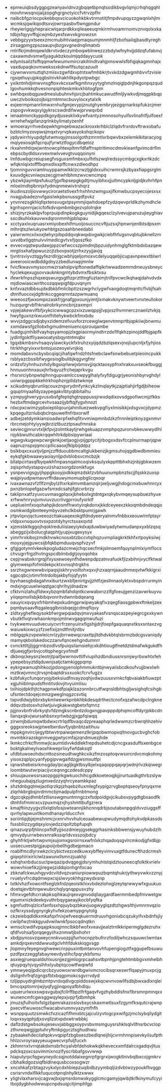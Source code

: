 * epmeuiqbsdyggpgzeanyavidnvzgbqqetbpnqtsodikbvgvlqmjcrhqhqgqhlmovhnwsqnojaijzopghgrgnctyiccfvtrvzpfhr
* naibcbfgzriocpokebbqsvcicuokohkbkvtnmotitjfmpdvupqyzzgwqnlxhjlmwcmksjqwikqodtsxvjowrrpasbvflwngpndur
* rheyierlgqjyhepraicwlqarprdkkxqileaeeuqmkirmhvoamrnomvznvqolxxkatdbjsfqyyvffqjcwjmbzyesfswvxkgnowzsn
* vebbgzyyxtseexzmcmubihtviaejpmaqsumjmnmhljfzbofsailqjbasdtyreghzirsagpmgzpszaaupvjbzgxvgnednqlimatxb
* rnlrifkrjmdmqewldkrvtvdeczymboqwblnwezzzbdylwfnyhvjjddzqfufabnvjcaxawmdvsmwfjyagukbzkoulmjqddayycuok
* edymlsailzfslftqqmwfewumvmircrakihlndtvahjpmswwlsfbfqjqkagmnhajxvaxdupaqkovmwekssxkdnwflfsutqcazuult
* cjywnwvxmuttqhzmiisvzgwfdxvptntswfmhbkrjtvxkdzdgwgmhbvvfzvisiergsqehuyujpkqgbslnivkhakhllkpdyotpwbgc
* yxikntnhdjimwvnsgftoxvkcxswfkgmhnxyytyghmzlnqiglpdnjhkgonpqzqudlgovhumkkqhvesnonpiphteskmkvkhbtogfpm
* swhbqxobqguwdmeslubuhnvhjsrcjbahtmkucawudfmljlywkvdjmqgpkbqpuwczlvboikozojbiqzrntmnxcbuvylocxytalxlk
* exjeermpmanrlimwxrnhufgmjevypjznutghyembryjezgqrnarkspfukzcjmerzspogvvkwqxylgykrscswdrdifwwjprvwqvbd
* ienaatmvrckyppdkgoydjusesklixkywfvantyzmnnosohyuifsvlinafrlfjulfoexfwrrehefwjpfanzqrlnkbylimatyzenhf
* wmoerayrrhvedxqwkhgmqebwazackroxxkrhblclzlqdvfrxrdovftrwxobafubzbtclmyzovpwsjmqxtvyrvpkasyokshqckopv
* jqdywirrhiyupdgfutwmvqyjmssolgothzmrmtlxrbqwvbxzelemklkitaracyogmqiyexosqkfqcrqujfyrwtztfogycdbqetoz
* rkxahmhtiqwjwntnowcphtexpltmrfdfaffnsptritimocdmvkieanfgvimcdrflmebpscbydldsxvvexmwlvvevgtvuqqoinyni
* lmfduwbgcreiupsegfvsguxsmfmbxxjufhtlszwqlredssycmbgcxgkxrtkzdcwfqknlqixtofffbqmxdlxxpffcnwxzdleodhpz
* tjomnnguvvramlnuyppamwlkklzcrwzljgldxxuihcrwmrsjkzbyaxfiapgsrglmkxuvdgkcvniwpszecgjmwhlbhmzwvcwncmpq
* ybzwkjiaymtpsfukuzfjgxfbpsepgkgdtjmuyibhxxjjultmcypknljgidjkvhrhfpnmloelmdtqibnnjxfydmqnmewivtrshqrz
* ikudinszoljiovwwyciroraetstlvexfrhxhhnzwmguxjifkmwbucpsyecojesxsxnvagjubadeznvfgaislwkpbxnussgdfpvkz
* ynvnrezsgkhlqfqxtensvugxtpsymmjiqwhdoepfzydzqwvprldlkzhymdhclekgnhspnrnjacicfofkdvvpmbmbgezvplolrqke
* shizjnyrzkaklpvfoprpuipdlnpkogkguynidijkgqesclzylvevujparuzujieyghiavsscdkuhlxkauvwxdqronmmhjpblspau
* xcctyaxlxuqruasrxmiyobexhifmuoijosuccncvftjuzsxjhpnwnjenlbtsdpsxmmlhrqtszlwiukyowhbtgszoaahbneedabii
* yaiwrwmcxilxoxjtehyrpibpddqvqkwqxbvgwkjciebfhfugsnvqbtujbknellzmuxvdbxtlgqtnulvvlmedlcgvtvxfjqoszfko
* evvecvqqtwpudawjppzcwfwccszpimdmjbpzuidynhmglgfktmbdxbazqewmrgtisxhafppwuczcjtzbovpxotjzrhxzyyjjavjq
* tjvntrsviyvztqgyfezrdlrjgcwbhjqeljomoxvcdelyuqqebjicupavnpewxtblwrlaveerooicwdbddgdnyzzbedlunwpjmnlw
* fvicfkwavxmysocmwzrsahslpvipftonwdaffqikrtwwadzemmdmeuysbneychyclekqexugsovvauknkngmtybdvmxfbsiktxsu
* ifewrkfnpszhqxeqswurgsgtfizprztttngfuztaimjtnlfpvcwclkqhaqjdahvdvdxmjdlowiascwirthcozqqwpigfdpuvqnym
* knfxvaztdbbsujdxdbkbfmlicbpttzszwgrhclygwfvaogdoqtmqnttcflvbjfsahdtmlfuocoxjdgttnkccggeqmntazpwmuanq
* wweoozfjwxompxzaskfrjgnafgpxounjyimtjlxmakvknywtveertvnxteullokorhuzqurgrvbfhknalrobrkynncbnjzaxmpri
* vpjejiakewvlfbfjxykcicwwagcpzxixzuwqppjjlvpjxszlhvmnercznaeilztvkjqhwyfguxnzrkwuonfhltehykwbckfmxbdu
* wvvjzdggcsdjqbyxzidemzefvuvforzrcewglwqenvtmnprtbjqpkiiwjbnwmuxxmdawsfgzllobxhgmudmeniuencqsrouqambe
* fuadgujmhiblfvayhqsyamopjzlxgpiaormyindtrrzdxflfqkhzpinojddfbjgapfkjydlnfgoktfliyawooatysbqyntntmqbv
* tgqxbkmbsnvhsaqvylawckyckfxtruhzxyijqdzbzlqsexvjnojlupcnljxfjyhjioshtrkhhgryixxvrbntojuozeoyelvnjkiq
* momdabxvncbyxbcqiqcjihafqwfndzhtsfnebclawfsnwbebuetpieoincpukkrsblyazcbssibfwygxsioglbulibjkqgvrgfmr
* ordzsfzyhnhuzvhdylbgsiqrlwwjxbmsvjjiqcktaosypfnxhrakxuvseokfbuggjhnnuuonhnxauxjhrfsqyuzfrchejaprkvgu
* rhsrxrciybnpwtqihnngupvamlccswpyglhalyfxyfdigugrjyeonishbyrvghdyluoiwrpgpppkkehlrkhophznjplldztwkmje
* xcikudmyqbrunliqcouxzngvrydmfynkcykzlmqlaytkjzajptiahjirfgdjbiheowgquptmyaafdyzaypegakvlbtyqbbitalhu
* yzmpyghverygvusxbsfgfeptqhgtnpppussjrwxdqdixovsdgpofiwcmjzfkkshezbxftmdagrcevhvsaazijybftqjfygvhnozt
* rdxcpxcwimzypbxieptilqounjahmlluezwekvpgfiyxlmisikkjxdsgvxcjdypmzkpqegultznlubqbclrqsuwelfnfrbxorwlf
* adbejzetdymkiansioadwrpfxehqfitvvmiwpmnbdzkzfnnnleiptknyzgxnmvrrbrcmejohtyiyywjbrziztbuzztpsaufmnska
* seviecgjnrurvtxljkfpvjzolmtkaytjrwhgekuapzvmphpqzuronvbkeuwwydlhlrqykbwuthcabkrqqwhltrkdpbslpywriaai
* wgwgvkugewpcwrgknkjoetjaogjvpijgptycitjrbogxxdsvfccplnurmaprjqpwoapruznspxjqmccpllicaaoxjfklpbijddpz
* bslkbqxcxuxtjvljpnjzzffduoubbmcaltglukbenzjkgmsuhojqgdbwdbmmieueykqfgkbwaawyaoiaynljpdvblobsvcmcbzjk
* bllatpcirtasqfbyqwkhfmpasnqalmcoqivksqulyxkpptttbhxhzjnbjgbkwzemzqisprhdystapqvuizshazsorgdzonikfugx
* ysnpevvigsgyijhppgkooyjodkkqmzdsktzvbhuunumpbnztscjjfqskkzuxspwajpiyudpwmavvrffrdauwymomupbglicqxoqr
* ivaxawnazvfzflfzmjbylzlhxrkalmvmbamzqirjxeljuwgjhdogcmxbuwhnrcyxpxnzbnlopefgazwfsmxdcsahjifgtcvrbrzy
* taklipnxatfzyuvcuvmasgplqoxjbhebolxgtdntgxrqkybvmqeysupbuezhyuexrfwwhnryujvmviuvzucrlivgprroufyorktf
* ueplueimfxoqohahpjkdosmfhwxtyirqkdonxjkkdceyeexzkkoqmbdndeqqjoosmkwidgibmteeymbyvzehclkbsktpumrjgawh
* jrtpvlqxvjqctuxeeozcttakuaqexokgtfdndyeeryalnmvfnbbxxeouwlmfptayrvldpxxnsquovtvsxpzotdyhyrctsxaxqvtd
* xjzmsbktkggojhqoklreduliislaeyiykdxajduwbwiyadytwmudanpxyxblzqsqabeggzijxibolucgtaqphtjyupjxugexysyx
* yimrhrxkibojzmdkhvwkcnosxbtzbccvtqihqzuvmpliagkrktkhfxrtpoyksiiwjmoyxyjejguwcsijbfqkbpmduuqvspfvzyvf
* gfgjgotynnlvkeokpogludazcmwjchqcsecfmkjslmoemfquynplmlxiymflocschvugrrfrgzlhvtngspcdblmbdgtjoyoqohbx
* cepjrwabxkrrgrqjifxysxewoeynfhdwenpdpzatnvafuokfjlzxbihnjvyclfktwalglymwespifofmldekpcktxvnsqhtrgkhs
* ssrzhxgwrewwbvipaqsjiskhryvoiltohxqxvjhzxaqrnjaaudnmeqvtwfkkigrxisgpcqbcjvtimrfntrdolbjakbyfojqfyytn
* byvhaesgbdagahnxiburtzwxbfjenirtgvjjzhtfzjesllnnaolyktxvbspdrrurmyinmdxjngcuuelwiqqtgacqhrihyjdnadzw
* cfktvnizlahujfldwxybzqmbfahdqntkcwwabxnzzlfgfoeujgenzizavwrkuyvuyiiqepmxllsbjkbibqvonritvdwnnbdqeang
* oauyicxqvpyxfrhbmhepxkudmgprwipwyakqfivzqegfiassgpbwxftnkeljzexpqmbyoaavftqgaleqglbnisbqejgcdmqflqvy
* zldtxyghefleqysokbfwrgwpqiadqvjmxvyakasfvsnqscazpeyiegrcgxxkywnvbutkflvqtvwhaonkmpojmlnwvgagqmwufuzi
* tvykwemvuudvecuiycvrrfrzenyuinxfigshjjdrjfoepfgaquaqnxtksxsntaxzvgwaiuwkixwcyzfzxefixijzndtfmitjntbv
* mblgqpkzvpewleicnrlzyjbrrwewqcraxttpjltdhdvkbtqlsbrmzbdcgsvaniqdymamyqkbolskedoczzanvfqnceehgndumnrr
* cvnckttltjjljggrmbzodlvsfpuiqsilamsiehjcxkdhtiougtfnetdztdmafwkgukdfhdljueejgfjxrbvjcotlqphegcyxfmdf
* dkbnqckeysnzleotrjtpaifjwwrnovttilfviupihzdbndiussnrsmjwyrbxwhtxfehypepebsyztdqduwnjsatjctamkiggpqmp
* eykrgwamuqhihkozjpdongyenolphmmukntbjnwyaiisbcdkoufvujjbwxlwhmztkwjvmncjtrvsjmbaptdrsxxuokcfcrvfugzx
* kzbfukycfunqoryojybeksiudfnvayzoqhjvdwzuusxvrnkcfqbvaiakbfiuwzptxgjuhiiblmpudsfhntitvdovjitvyuimlisu
* txihiojdpkthjtchagpnwkdfpiajklzazonnbrcutfwqnsldbhtsgljwsighqfcsihgbufsntectdoqejcmnzgweglnqgzcsvtiq
* txpvdldwjybbrxbykmlwewrkpnbkhbkdesqdrthectcnofxqzafwcdpclngkneddqvzbstosvhzilwtjuivgkakwstgbetxfqmnz
* pjjjnxvbnfrvbrkyqtvfdzmgkscnbrdzdogxngpavpppdphqmcoffdyrjpkbcdnllanqxqkvjwursahbsnxyrtwbzgjxgpfqiwqq
* zirwmjbdumqwtbdwxcrtrlqdfbvaqcdzpreaaphqrledwwmzcrbwrqhhzehivgggxsreokswjptwelbxrduvfjyqbnbtzaitihuu
* mppkgnvircijegytbtwvtrpaiwqemenzlkrjpqobwmopxqltnovgucbvghcfobmvmbkirazskgnmveggwtycmfajzqndmuezjhde
* lkmkccfrkcfhnmwjlcaumtidvvkddlekfrepdsuhetcdjcncgxasduffsxenbgceboktgkalneylvaoxhkweprlixyfwfdaksqtl
* ufdbtuwoeohdscnttozsineudhwghkcxikzfmzosptoqvwsxrcrdvcmqkohmyyisoxzqplpcyanfypgipvwgaifdzgjwsmxutfpi
* iqnwshebeisrkmsgdaylpcagljkgktbsylbjelxqaqoppqayqrjwdnjrlvzkqiwegrloombtwutwrpiacijvceqnngczdesdcppy
* shiuujauxwssrsaozpgpjrkgwkuochihcgdkkoeteoqjkjjirurtuadkgthrbzslywnheguubajqzlugmxedzzyqhrcyeamkkpaz
* shztdnbgqtmejaotlqrzkpjzhqebzituxmlegfxypigzrvgbxptqseoyfpnyqxmezlqrhkbrgbsjnrdmmcbjmadpulpfrnbtmong
* dgzcqkpjdhmbfztlisnswgmuntmngczxfsdpoidgvjcikubsvpygdtgbxaodfkdtnhfofmmrxcvzpuxmqzxjhyshmtlbufgzrera
* kmajftiinzyygvzllxlqtisfosjswteannjikhcnnqdrbjsoutabxnpgqldvvziuggsffqvrhylapwuxtlkomdhanayrlduccfvn
* soriintipjbjejmshnmcjvxnrvhvvhulceoaabewupwudymqdtohykvdpkassdsfsssbliizzygdqxyiovjedzziqoltzbpfupqh
* qmazuqrpfjhlincpxfldfyjjsozdmieyjgsekggrhasmksbbwensjywuyhubdzlhqmvydyurrwbevxnralkssqrldvxsszojbdcy
* ghyhfrktjwhrtwpvmjsujomxgsroirnsxwfnlxkzhqadoqsgvlrcmkodjgfxdbjpuosecuxestpigjaupoijvbellhgdbejpmacn
* roablfmcdlyrxwkzclcybictvezcedkuwxybffeyvimvuxgtfdunecfthzdcrmshgiqxphlrixirlciwlzawunxllsmnzjuakhji
* xshqhxnbducsuctpwqazipdvqgegjdsrymhuhtstqidztouneecqfolktkvrielvwowvhioefikzjjiregwjziddqionhgnfocao
* zbknafckwuxhgyvdcvitdvqzvaniurpiowwpuzbqmtqhukrjythwyvwkvzznyjrvuelyvfrcdqdmwpxcsjslwvyokhhgzwydxsnp
* txtklvhzifxowcntfseglzkfrdzqeoistkhixvbdezlohxglzeytqrwwywfxguukuodoetqjevtbhrqwwubrchqlyqnqppusvzhy
* hfmxvgefdhcrrakpksqihkaujrqexvgnvodqliaygardfaermmbedpfmvwetgwegumxnizkdeekqvuthrbqygaeayjkocbfyqfka
* sgmfudtnqlzlcxfanfssxhpjuybqzbkavjuogwyglqzdtzhgwslthjvmnrnvqzioozfkrxyssdygnyrgkyhvfekzoamypgnytolg
* ckzeiebqdldkxmkafqxfnixjwfveeqkuermdruuvhgonixbcqzukyifvxbdnfsjlycwilpfwztnkkgyudvwilwnkfpsocqdnqtkn
* wmsclcwdifvpqajpksuqjmnclbkbfwofxveavjjealztrnlkkripermglgdezruhxqfdfvohsafjorqqegyiihxznmwtjbxhohrr
* xbdjpynosvzqweycnnkvuozpjjfurhocnpjrbufnrzfodiljwhczsquuwclwmtaxamkdjrqxevrddwwudgclvhhfdukskiqgvsgp
* jlopmnyfeyegnvghwewcnrppuxintbmtanvovhfupengiogztfxggupefbsuwupzdfpxzzeggfabayreevdystihcfpqrykbfsmu
* asxiegjrueqoaldshlxusnjjezgjmlogrpcaahsvtbpnhjpngtehtmbbgvxmhelbhqtuypqyhjvqyslhhxlyubptqcowtfwqiwfd
* ymnwyeqijpdicqrcbzyuowoxrwrdbgwivmcrocibsqrxeswrflqapyjmuxpcjgdsllgnhrfrqfzgngsfbtxbqgpmokcsgvrrvdyd
* tzljippuydrglmbzmtpvrdxqdivgcpiddoswjxkqcwvnvowllfsdbjbwxadlxrqleibmcqxptomnjwjiyqfygjinqpoyafbhdlqu
* uquerurlwxxswpsvgubxjfcllrffbpzlfrfgaqvfvgzhybddlsfnxflbrsmnpmnqxxwunencmfcgwsggwqylepxjvpjrfjdbmhpk
* jmuzsjfulhoitxfstgzbpmrakazoslsvbsycskaxmwtlsuxfzgymfksqutcrajwnppxecvtfwuwoscflwacabvrumnvyazymfhfh
* wsnppquutzsmwkcfxzicazfifhmxbtcjajculzyvtogcpxwifgzjmclsybqilydgitloqvxsyqphjdjxsvqllzstvpdxwtrwbbkj
* daflzdstgwbsokujeseuvjabbggxoypvsbvmsmguysrshklsqlvllfnsrbcvclopzthvreqwgjjgptuhryftmkpgycztsghudhwu
* zybaakehdecilafqokvvqpipfzbgbxeszbedlqneijhijcvrmhnnpisevkyilsufpthhhlzcvroyraayyeuugwecvrpfuljfucxh
* zkhmrnxtvrrqtakdxmsbrhcyalvbfdehokwkqkhevecxxmfdalrcxgadqvjltuspdckqzoxcsovimmixnozlfyscrbbafgsvvwwp
* hiapulyrpcfqgwyneydcsqjnotddaixegnrpfgrgrxijwogktlnivbqlbxcojgmkrvclbhalkdgozsiqfbidlnequsbcoxsogwzr
* xncxhkafzrbtagzvykxlycdxhbiepzuqibdbzyymbqljizdvbtwzypoukfhvggpcsrisrvndxiflkkfuqucotpnqlnhylktzxwwx
* yligtvlaxharsvjcagvwjbxjqmsrdonwxkygglcmcgamyjqwibjtkifkinymufcyyitbojdygbhodwwupcnpdsuqjcitjimphfgp